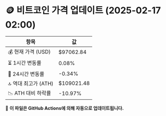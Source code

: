 # 🪙 비트코인 가격 업데이트 (2025-02-17 02:00)

| 항목                | 값 |
|--------------------|----------------|
| 💰 현재 가격 (USD) | $97062.84 |
| ⏳ 1시간 변동률    | 0.08% |
| 📆 24시간 변동률   | -0.34% |
| 🔝 역대 최고가 (ATH) | $109021.48 |
| 📉 ATH 대비 하락률 | -10.97% |

🔄 **이 파일은 GitHub Actions에 의해 자동으로 업데이트됩니다.**
